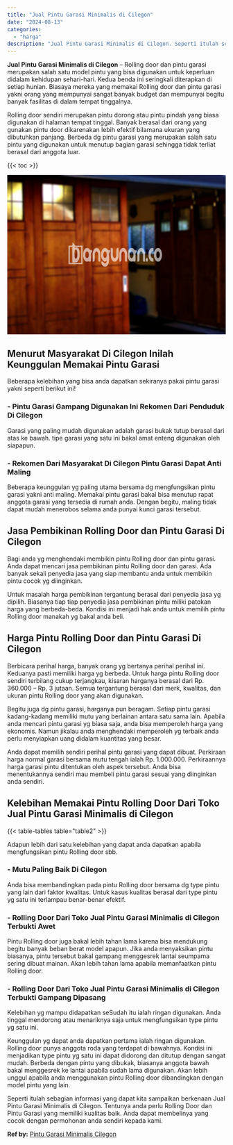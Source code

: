 ```yaml
---
title: "Jual Pintu Garasi Minimalis di Cilegon"
date: "2024-08-13"
categories: 
  - "harga"
description: "Jual Pintu Garasi Minimalis di Cilegon. Seperti itulah sebagian informasi yang dapat kita sampaikan berkenaan Jual Pintu Garasi Minimalis di Cilegon. Tentuny..."
---
```


**Jual Pintu Garasi Minimalis di Cilegon** – Rolling door dan pintu garasi merupakan salah satu model pintu yang bisa digunakan untuk keperluan didalam kehidupan sehari-hari. Kedua benda ini seringkali diterapkan di setiap hunian. Biasaya mereka yang memakai Rolling door dan pintu garasi yakni orang yang mempunyai sangat banyak budget dan mempunyai begitu banyak fasilitas di dalam tempat tinggalnya.

Rolling door sendiri merupakan pintu dorong atau pintu pindah yang biasa digunakan di halaman tempat tinggal. Banyak berasal dari orang yang gunakan pintu door dikarenakan lebih efektif bilamana ukuran yang dibutuhkan panjang. Berbeda dg pintu garasi yang merupakan salah satu pintu yang digunakan untuk menutup bagian garasi sehingga tidak terliat berasal dari anggota luar.

{{< toc >}}

![Jual Pintu Garasi Minimalis di Cilegon](/images/pintu-garasi-24.png)

## Menurut Masyarakat Di Cilegon Inilah Keunggulan Memakai Pintu Garasi

Beberapa kelebihan yang bisa anda dapatkan sekiranya pakai pintu garasi yakni seperti berikut ini!

### \- Pintu Garasi Gampang Digunakan Ini Rekomen Dari Penduduk Di Cilegon

Garasi yang paling mudah digunakan adalah garasi bukak tutup berasal dari atas ke bawah. tipe garasi yang satu ini bakal amat enteng digunakan oleh siapapun.

### \- Rekomen Dari Masyarakat Di Cilegon Pintu Garasi Dapat Anti Maling

Beberapa keunggulan yg paling utama bersama dg mengfungsikan pintu garasi yakni anti maling. Memakai pintu garasi bakal bisa menutup rapat anggota garasi yang tersedia di rumah anda. Dengan begitu, maling tidak dapat mudah menerobos selama anda punyai kunci garasi tersebut.

## Jasa Pembikinan Rolling Door dan Pintu Garasi Di Cilegon

Bagi anda yg menghendaki membikin pintu Rolling door dan pintu garasi. Anda dapat mencari jasa pembikinan pintu Rolling door dan garasi. Ada banyak sekali penyedia jasa yang siap membantu anda untuk membikin pintu cocok yg diinginkan.

Untuk masalah harga pembikinan tergantung berasal dari penyedia jasa yg dipilih. Biasanya tiap tiap penyedia jasa pembikinan pintu miliki patokan harga yang berbeda-beda. Kondisi ini menjadi hak anda untuk memilih pintu Rolling door manakah yg bakal anda beli.

## Harga Pintu Rolling Door dan Pintu Garasi Di Cilegon

Berbicara perihal harga, banyak orang yg bertanya perihal perihal ini. Keduanya pasti memiliki harga yg berbeda. Untuk harga pintu Rolling door sendiri terbilang cukup terjangkau, kisaran harganya berasal dari Rp. 360.000 – Rp. 3 jutaan. Semua tergantung berasal dari merk, kwalitas, dan ukuran pintu Rolling door yang akan digunakan.

Begitu juga dg pintu garasi, harganya pun beragam. Setiap pintu garasi kadang-kadang memiliki mutu yang berlainan antara satu sama lain. Apabila anda mencari pintu garasi yg biasa saja, anda bisa memperoleh harga yang ekonomis. Namun jikalau anda menghendaki memperoleh yg terbaik anda perlu menyiapkan uang didalam kuantitas yang besar.

Anda dapat memilih sendiri perihal pintu garasi yang dapat dibuat. Perkiraan harga normal garasi bersama mutu tengah ialah Rp. 1.000.000. Perkiraannya harga garasi pintu ditentukan oleh aspek tersebut. Anda bisa menentukannya sendiri mau membeli pintu garasi sesuai yang diinginkan anda sendiri.

## Kelebihan Memakai Pintu Rolling Door Dari Toko Jual Pintu Garasi Minimalis di Cilegon

{{< table-tables table="table2" >}}

Adapun lebih dari satu kelebihan yang dapat anda dapatkan apabila mengfungsikan pintu Rolling door sbb.

### \- Mutu Paling Baik Di Cilegon

Anda bisa membandingkan pada pintu Rolling door bersama dg type pintu yang lain dari faktor kwalitas. Untuk kasus kualitas berasal dari type pintu yg satu ini terlampau benar-benar efektif.

### \- Rolling Door Dari Toko Jual Pintu Garasi Minimalis di Cilegon Terbukti Awet

Pintu Rolling door juga bakal lebih tahan lama karena bisa mendukung begitu banyak beban berat model apapun. Jika anda menyaksikan pintu biasanya, pintu tersebut bakal gampang menggesrek lantai seumpama sering dibuat mainan. Akan lebih tahan lama apabila memanfaatkan pintu Rolling door.

### \- Rolling Door Dari Toko Jual Pintu Garasi Minimalis di Cilegon Terbukti Gampang Dipasang

Kelebihan yg mampu didapatkan seSudah itu ialah ringan digunakan. Anda tinggal mendorong atau menariknya saja untuk mengfungsikan type pintu yg satu ini.

Keunggulan yg dapat anda dapatkan pertama ialah ringan digunakan. Rolling door punya anggota roda yang terdapat di bawahnya. Kondisi ini menjadikan type pintu yg satu ini dapat didorong dan ditutup dengan sangat mudah. Berbeda dengan pintu yang dibukak, biasanya anggota bawah bakal menggesrek ke lantai apabila sudah lama digunakan. Akan lebih unggul apabila anda menggunakan pintu Rolling door dibandingkan dengan model pintu yang lain.

Seperti itulah sebagian informasi yang dapat kita sampaikan berkenaan Jual Pintu Garasi Minimalis di Cilegon. Tentunya anda perlu Rolling Door dan Pintu Garasi yang memiliki kualitas baik. Anda dapat membelinya yang cocok dengan permohonan anda sendiri kepada kami.

**Ref by:** [Pintu Garasi Minimalis Cilegon](https://id.wikipedia.org/wiki/Pintu)
